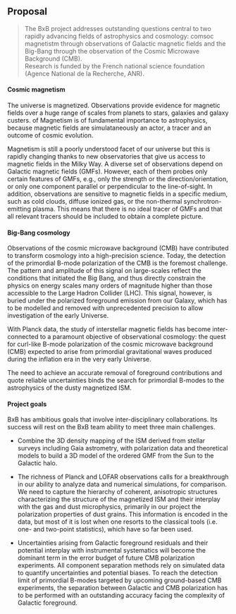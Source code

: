 ## Proposal  

> The BxB project addresses outstanding questions central to two rapidly advancing fields of astrophysics and cosmology: comsoc magnetistm through observations of Galactic magnetic fields and the Big-Bang through the observation of the Cosmic Microwave Background (CMB).  
>Research is funded by the French national science foundation (Agence National de la Recherche, ANR).  

#### Cosmic magnetism

The universe is magnetized. 
Observations provide evidence for magnetic fields over a huge range of scales from planets to stars, galaxies and galaxy custers.  of Magnetism is of fundamental importance to astrophysics, because magnetic fields 
are simulataneously an actor, a tracer and an outcome of cosmic evolution. 

Magnetism is still a poorly understood facet of our universe but this is rapidly changing thanks to new observatories
that give us access to magnetic fields in the Milky Way. A diverse set of observations depend on Galactic magnetic fields (GMFs). However, each of them probes only certain features of GMFs, e.g., only the strength or the direction/orientation, or only one component parallel or perpendicular to the line-of-sight. In addition, observations are sensitive to magnetic fields in a specific medium, such as cold clouds, diffuse ionized gas, or the non-thermal synchrotron-emitting plasma. This means that there is no ideal tracer of GMFs and that all relevant tracers should be included to obtain a complete picture. 


#### Big-Bang cosmology

Observations of the cosmic microwave background (CMB) have contributed to transform 
cosmology into a high-precision science. Today, the detection of the primordial
B-mode polarization of the CMB is the foremost challenge. The pattern and amplitude of this signal on large-scales reflect
the conditions that initiated the Big Bang, and thus directly constrain the physics on energy scales
many orders of magnitude higher than those accessible to the Large Hadron Collider (LHC). This signal, however,
is buried under the polarized foreground emission from our Galaxy, which has to be modelled and removed
with unprecedented precision to allow investigation of the early Universe.

With Planck data, the study of interstellar magnetic fields has become inter-connected to a paramount objective of observational cosmology: the quest for curl-like B-mode polarization of the cosmic microwave background (CMB) expected to arise from primordial gravitational waves produced during the inflation era in the very early Universe. 

The need to achieve an accurate removal of foreground contributions and quote reliable uncertainties 
binds the search for primordial B-modes to the astrophysics of the dusty magnetized ISM. 

#### Project goals

BxB has ambitious goals that involve inter-disciplinary collaborations.
Its success will rest on the BxB team ability to meet three main challenges.

- Combine the 3D density mapping of the ISM derived from stellar surveys including Gaia astrometry, with polarization data and theoretical models to build a 3D model of the ordered GMF from the Sun to the Galactic halo. 

- The richness of Planck and LOFAR observations calls for a breakthrough in our ability to analyze data and numerical simulations, for comparison. We need to capture the hierarchy of coherent, anisotropic structures characterizing the structure of the magnetized ISM and their interplay with the gas and dust 
microphysics, primarily in our project the polarization properties of dust grains. This information is encoded in the data, but most of it is lost when one resorts 
to the classical tools (i.e. one- and two-point statistics), which have so far been used.

- Uncertainties arising from Galactic foreground residuals and their potential interplay with instrumental systematics will become the dominant term in the error budget of future CMB polarization experiments.  All component separation methods rely on simulated data to quantify uncertainties and potential biases. To reach the detection limit of primordial B-modes targeted by upcoming ground-based CMB experiments, the separation between Galactic and CMB polarization has to be performed with an outstanding accuracy facing the complexity of Galactic foreground. 
